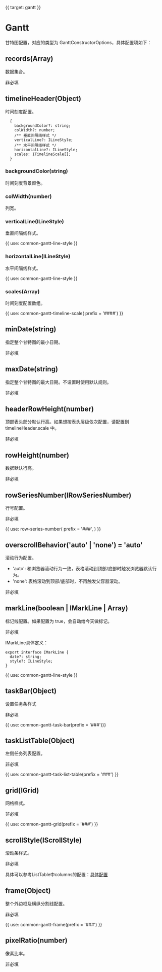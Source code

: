 {{ target: gantt }}
# Gantt

甘特图配置，对应的类型为 GanttConstructorOptions，具体配置项如下：

## records(Array)

数据集合。

非必填

## timelineHeader(Object)

时间刻度配置。
```
  {
    backgroundColor?: string;
    colWidth?: number;
    /** 垂直间隔线样式 */
    verticalLine?: ILineStyle;
    /** 水平间隔线样式 */
    horizontalLine?: ILineStyle;
    scales: ITimelineScale[];
  }
```
### backgroundColor(string)

时间刻度背景颜色。

### colWidth(number)

列宽。

### verticalLine(ILineStyle)

垂直间隔线样式。

{{ use: common-gantt-line-style }}

### horizontalLine(ILineStyle)

水平间隔线样式。

{{ use: common-gantt-line-style }}

### scales(Array<ITimelineScale>)

时间刻度配置数组。

{{ use: common-gantt-timeline-scale( prefix = '####') }}

## minDate(string)

指定整个甘特图的最小日期。

非必填

## maxDate(string)

指定整个甘特图的最大日期。不设置时使用默认规则。

非必填

## headerRowHeight(number)

顶部表头部分默认行高。如果想按表头层级依次配置，请配置到 timelineHeader.scale 中。

非必填

## rowHeight(number)

数据默认行高。

非必填

## rowSeriesNumber(IRowSeriesNumber)

行号配置。

非必填

{{ use: row-series-number(
    prefix = '###',
) }}


## overscrollBehavior('auto' | 'none') = 'auto'

滚动行为配置。
- 'auto': 和浏览器滚动行为一致，表格滚动到顶部/底部时触发浏览器默认行为。
- 'none': 表格滚动到顶部/底部时，不再触发父容器滚动。

非必填

## markLine(boolean | IMarkLine | Array<IMarkLine>)

标记线配置。如果配置为 true，会自动给今天做标记。

非必填

IMarkLine具体定义：

```
export interface IMarkLine {
  date?: string;
  style?: ILineStyle;
}
```
{{ use: common-gantt-line-style }}

## taskBar(Object)

设置任务条样式

非必填

{{ use: common-gantt-task-bar(prefix = '###')}}

## taskListTable(Object)

左侧任务列表配置。

非必填

{{ use: common-gantt-task-list-table(prefix = '###') }}

## grid(IGrid)

网格样式。

非必填

{{ use: common-gantt-grid(prefix = '###') }}

## scrollStyle(IScrollStyle)

滚动条样式。

非必填

具体可以参考ListTable中columns的配置：[具体配置](./ListTable#theme.scrollStyle)

## frame(Object)

整个外边框及横纵分割线配置。

非必填

{{ use: common-gantt-frame(prefix = '###') }}

## pixelRatio(number)

像素比率。

非必填
